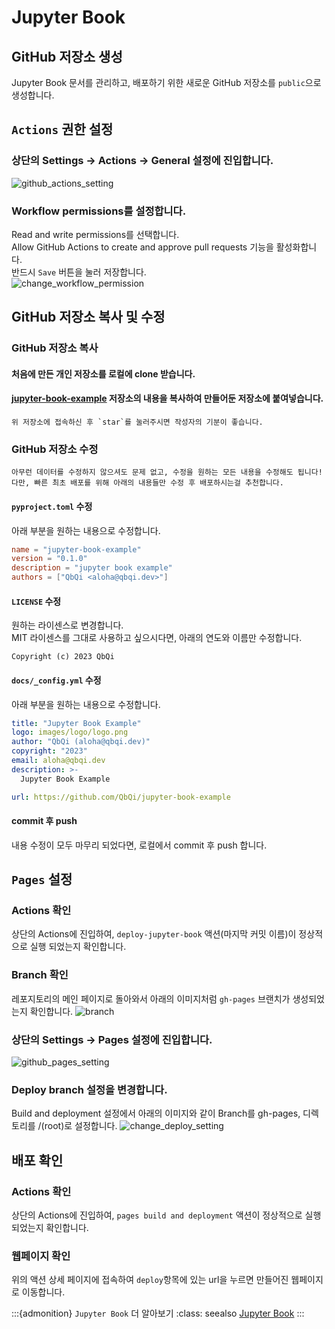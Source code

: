 # Jupyter Book

## GitHub 저장소 생성
Jupyter Book 문서를 관리하고, 배포하기 위한 새로운 GitHub 저장소를 `public`으로 생성합니다.

## `Actions` 권한 설정
### 상단의 Settings -> Actions -> General 설정에 진입합니다.
![github_actions_setting](../images/jupyter_book/github_actions_setting.png)

### Workflow permissions를 설정합니다.
Read and write permissions를 선택합니다.  
Allow GitHub Actions to create and approve pull requests 기능을 활성화합니다.  
반드시 `Save` 버튼을 눌러 저장합니다.  
![change_workflow_permission](../images/jupyter_book/change_workflow_permission.png)

## GitHub 저장소 복사 및 수정
### GitHub 저장소 복사
#### 처음에 만든 개인 저장소를 로컬에 clone 받습니다.
#### [jupyter-book-example](https://github.com/QbQi/jupyter-book-example) 저장소의 내용을 복사하여 만들어둔 저장소에 붙여넣습니다.
```{note}
위 저장소에 접속하신 후 `star`를 눌러주시면 작성자의 기분이 좋습니다.
```

### GitHub 저장소 수정
```{note}
아무런 데이터를 수정하지 않으셔도 문제 없고, 수정을 원하는 모든 내용을 수정해도 됩니다!  
다만, 빠른 최초 배포를 위해 아래의 내용들만 수정 후 배포하시는걸 추천합니다.
```
#### `pyproject.toml` 수정
아래 부분을 원하는 내용으로 수정합니다.
```toml
name = "jupyter-book-example"
version = "0.1.0"
description = "jupyter book example"
authors = ["QbQi <aloha@qbqi.dev>"]
```

#### `LICENSE` 수정
원하는 라이센스로 변경합니다.  
MIT 라이센스를 그대로 사용하고 싶으시다면, 아래의 연도와 이름만 수정합니다.
```
Copyright (c) 2023 QbQi
```

#### `docs/_config.yml` 수정
아래 부분을 원하는 내용으로 수정합니다.
```yml
title: "Jupyter Book Example"
logo: images/logo/logo.png
author: "QbQi (aloha@qbqi.dev)"
copyright: "2023"
email: aloha@qbqi.dev
description: >-
  Jupyter Book Example

url: https://github.com/QbQi/jupyter-book-example
```

#### commit 후 push
내용 수정이 모두 마무리 되었다면, 로컬에서 commit 후 push 합니다.

## `Pages` 설정
### Actions 확인
상단의 Actions에 진입하여, `deploy-jupyter-book` 액션(마지막 커밋 이름)이 정상적으로 실행 되었는지 확인합니다.

### Branch 확인
레포지토리의 메인 페이지로 돌아와서 아래의 이미지처럼 `gh-pages` 브랜치가 생성되었는지 확인합니다.
![branch](../images/jupyter_book/branch.png)

### 상단의 Settings -> Pages 설정에 진입합니다.
![github_pages_setting](../images/jupyter_book/github_pages_setting.png)

### Deploy branch 설정을 변경합니다.
Build and deployment 설정에서 아래의 이미지와 같이 Branch를 gh-pages, 디렉토리를 /(root)로 설정합니다.
![change_deploy_setting](../images/jupyter_book/change_deploy_setting.png)

## 배포 확인
### Actions 확인
상단의 Actions에 진입하여, `pages build and deployment` 액션이 정상적으로 실행 되었는지 확인합니다.

### 웹페이지 확인
위의 액션 상세 페이지에 접속하여 `deploy`항목에 있는 url을 누르면 만들어진 웹페이지로 이동합니다.

:::{admonition} `Jupyter Book` 더 알아보기
:class: seealso
[Jupyter Book](https://jupyterbook.org/)
:::

